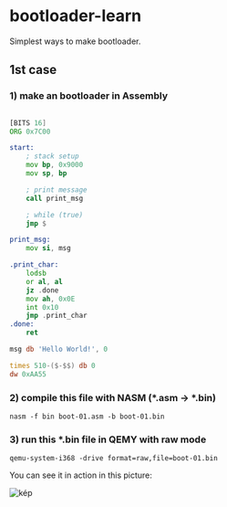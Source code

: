 # bootloader-learn
Simplest ways to make bootloader.

## 1st case

### 1) make an bootloader in Assembly

```asm

[BITS 16]
ORG 0x7C00

start:
	; stack setup
	mov bp, 0x9000
	mov sp, bp

	; print message
	call print_msg

	; while (true)
	jmp $

print_msg:
	mov si, msg

.print_char:
	lodsb
	or al, al
	jz .done
	mov ah, 0x0E
	int 0x10
	jmp .print_char
.done:
	ret

msg db 'Hello World!', 0

times 510-($-$$) db 0
dw 0xAA55
```

### 2) compile this file with NASM (*.asm -> *.bin)

```
nasm -f bin boot-01.asm -b boot-01.bin
```

### 3) run this *.bin file in QEMY with raw mode

```
qemu-system-i368 -drive format=raw,file=boot-01.bin
```

You can see it in action in this picture:

![kép](https://github.com/user-attachments/assets/ad091682-fd7d-4c2c-ab9e-66ad8dd414af)

